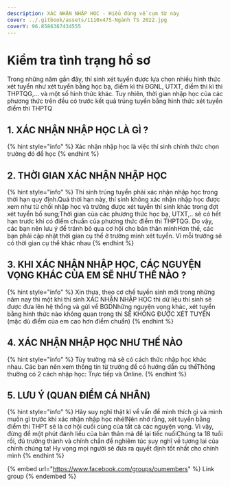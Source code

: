 ```yaml
---
description: XÁC NHẬN NHẬP HỌC - Hiểu đúng về cụm từ này
cover: ../.gitbook/assets/1110x475-Ngành TS 2022.jpg
coverY: 96.8586387434555
---
```


# Kiểm tra tình trạng hồ sơ

Trong những năm gần đây, thí sinh xét tuyển được lựa chọn nhiều hình thức xét tuyển như xét tuyển bằng học bạ, điểm kì thi ĐGNL, UTXT, điểm thi kì thi THPTQG,... và một số hình thức khác. Tuy nhiên, thời gian nhập học của các phương thức trên đều có trước kết quả trúng tuyển bằng hình thức xét tuyển điểm thi THPTQ

## **1. XÁC NHẬN NHẬP HỌC LÀ GÌ ?**

{% hint style="info" %}
Xác nhận nhập học là việc thí sinh chính thức chọn trường đó để học
{% endhint %}

## **2. THỜI GIAN XÁC NHẬN NHẬP HỌC**

{% hint style="info" %}
Thí sinh trúng tuyển phải xác nhận nhập học trong thời hạn quy định.Quá thời hạn này, thí sinh không xác nhận nhập học được xem như từ chối nhập học và trường được xét tuyển thí sinh khác trong đợt xét tuyển bổ sung;Thời gian của các phương thức học bạ, UTXT,.. sẽ có hết hạn trước khi có điểm chuẩn của phương thức điểm thi THPTQG. Do vậy, các bạn nên lưu ý để tránh bỏ qua cơ hội cho bản thân mìnhHơn thế, các bạn phải cập nhật thời gian cụ thể ở trường mình xét tuyển. Vì mỗi trường sẽ có thời gian cụ thể khác nhau
{% endhint %}

## **3. KHI XÁC NHẬN NHẬP HỌC, CÁC NGUYỆN VỌNG KHÁC CỦA EM SẼ NHƯ THẾ NÀO ?**

{% hint style="info" %}
Xin thưa, theo cơ chế tuyển sinh mới trong những năm nay thì một khi thí sinh XÁC NHẬN NHẬP HỌC thì dữ liệu thí sinh sẽ được đưa lên hệ thống và gửi về BGDNhững nguyện vọng khác, xét tuyển bằng hình thức nào không quan trọng thì SẼ KHÔNG ĐƯỢC XÉT TUYỂN (mặc dù điểm của em cao hơn điểm chuẩn)
{% endhint %}

## **4. XÁC NHẬN NHẬP HỌC NHƯ THẾ NÀO**

{% hint style="info" %}
Tùy trường mà sẽ có cách thức nhập học khác nhau. Các bạn nên xem thông tin từ trường để có hướng dẫn cụ thểThông thường có 2 cách nhập học: Trực tiếp và Online.
{% endhint %}

## **5. LƯU Ý (QUAN ĐIỂM CÁ NHÂN)**

{% hint style="info" %}
Hãy suy nghĩ thật kĩ về vấn đề mình thích gì và mình muốn gì trước khi xác nhận nhập học nhé!Nên nhớ rằng, xét tuyển bằng điểm thi THPT sẽ là cơ hội cuối cùng của tất cả các nguyện vọng. Vì vậy, đừng để một phút đánh liều của bản thân mà để lại tiếc nuốiChúng ta 18 tuổi rồi, đủ trưởng thành và chính chắn để nghiêm túc suy nghĩ về tương lai của chính chúng ta! Hy vọng mọi người sẽ đưa ra quyết định tốt nhất cho chính mình
{% endhint %}

{% embed url="https://www.facebook.com/groups/oumembers" %}
Link group
{% endembed %}
